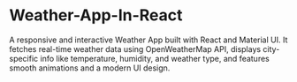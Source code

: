 # Weather-App-In-React
A responsive and interactive Weather App built with React and Material UI. It fetches real-time weather data using OpenWeatherMap API, displays city-specific info like temperature, humidity, and weather type, and features smooth animations and a modern UI design.
